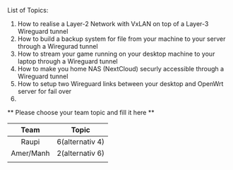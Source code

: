 List of Topics:

1. How to realise a Layer-2 Network with VxLAN on top of a Layer-3 Wireguard tunnel
2. How to build a backup system for file from your machine to your server through a Wiregurad tunnel
3. How to stream your game running on your desktop machine to your laptop through a Wireguard tunnel
4. How to make you home NAS (NextCloud) securly accessible through a Wireguard tunnel
5. How to setup two Wireguard links between your desktop and OpenWrt server for fail over
6. 



** Please choose your team topic and fill it here **

|  Team 	    | Topic             | 
| :-------:   | :---------------: | 
|   Raupi     | 6(alternativ 4)   |
| Amer/Manh   | 2(alternativ 6)   |
|             |                   |
